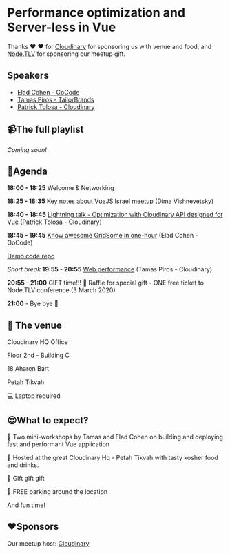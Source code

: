 
# Performance optimization and Server-less in Vue

Thanks ❤️ ❤️ for [Cloudinary](https://www.cloudinary.com/) for sponsoring us with venue and food, and [Node.TLV](https://node.tlv) for sponsoring our meetup gift.

## Speakers

* [Elad Cohen - GoCode](https://www.facebook.com/elad.fullstack)
* [Tamas Piros - TailorBrands](https://twitter.com/tpiros)
* [Patrick Tolosa - Cloudinary](https://www.cloudinary.com/)

## 📹The full playlist

*Coming soon!*

## 📆Agenda

**18:00 - 18:25** Welcome & Networking

**18:25 - 18:35** [Key notes about VueJS Israel meetup](https://slides.com/dimshik/vue-js-israel-keynote/fullscreen#/) (Dima Vishnevetsky)

**18:40 - 18:45** [Lightning talk - Optimization with Cloudinary API designed for Vue](https://drive.google.com/file/d/1QtnK5ruz3xF8HSvadPLt2MZdM155XizZ/view?usp=sharing) (Patrick Tolosa - Cloudinary)

**18:45 - 19:45** [Know awesome GridSome in one-hour](https://bit.ly/gocode-gridsome) (Elad Cohen - GoCode)

[Demo code repo](https://github.com/eladcandroid/gridsome-workshop)

_Short break_
**19:55 - 20:55** [Web performance](https://drive.google.com/file/d/140Bw6R4CI2A_mNpDjjvz99n3u5tZmk98/view?usp=sharing) (Tamas Piros - Cloudinary)

**20:55 - 21:00** GIFT time!!! 🎁 Raffle for special gift - ONE free ticket to Node.TLV conference (3 March 2020)

**21:00** - Bye bye 🖖

## 🏢 The venue

Cloudinary HQ Office

Floor 2nd - Building C

18 Aharon Bart

Petah Tikvah

💻 Laptop required

## 😍What to expect?

💯 Two mini-workshops by Tamas and Elad Cohen on building and deploying fast and performant Vue application

📍 Hosted at the great Cloudinary Hq - Petah Tikvah with tasty kosher food and drinks.

🎁 Gift gift gift

🚙 FREE parking around the location

And fun time!

## ❤️Sponsors

Our meetup host: [Cloudinary](https://www.cloudinary.com/)

